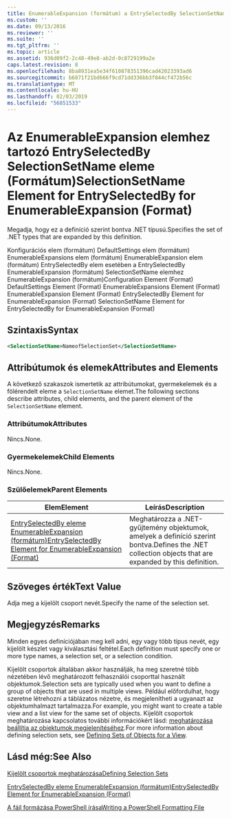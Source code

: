```yaml
---
title: EnumerableExpansion (formátum) a EntrySelectedBy SelectionSetName eleme |} A Microsoft Docs
ms.custom: ''
ms.date: 09/13/2016
ms.reviewer: ''
ms.suite: ''
ms.tgt_pltfrm: ''
ms.topic: article
ms.assetid: 936d09f2-2c48-49e8-ab2d-0c8729199a2e
caps.latest.revision: 8
ms.openlocfilehash: 8ba8931ea5e34f610878351396cad42023393ad6
ms.sourcegitcommit: b6871f21bd666f9cd71dd336bb3f844cf472b56c
ms.translationtype: MT
ms.contentlocale: hu-HU
ms.lasthandoff: 02/03/2019
ms.locfileid: "56851533"
---
```

# <a name="selectionsetname-element-for-entryselectedby-for-enumerableexpansion-format"></a><span data-ttu-id="30b36-102">Az EnumerableExpansion elemhez tartozó EntrySelectedBy SelectionSetName eleme (Formátum)</span><span class="sxs-lookup"><span data-stu-id="30b36-102">SelectionSetName Element for EntrySelectedBy for EnumerableExpansion (Format)</span></span>

<span data-ttu-id="30b36-103">Megadja, hogy ez a definíció szerint bontva .NET típusú.</span><span class="sxs-lookup"><span data-stu-id="30b36-103">Specifies the set of .NET types that are expanded by this definition.</span></span>

<span data-ttu-id="30b36-104">Konfigurációs elem (formátum) DefaultSettings elem (formátum) EnumerableExpansions elem (formátum) EnumerableExpansion elem (formátum) EntrySelectedBy elem esetében a EntrySelectedBy EnumerableExpansion (formátum) SelectionSetName elemhez EnumerableExpansion (formátum)</span><span class="sxs-lookup"><span data-stu-id="30b36-104">Configuration Element (Format) DefaultSettings Element (Format) EnumerableExpansions Element (Format) EnumerableExpansion Element (Format) EntrySelectedBy Element for EnumerableExpansion (Format) SelectionSetName Element for EntrySelectedBy for EnumerableExpansion (Format)</span></span>

## <a name="syntax"></a><span data-ttu-id="30b36-105">Szintaxis</span><span class="sxs-lookup"><span data-stu-id="30b36-105">Syntax</span></span>

```xml
<SelectionSetName>NameofSelectionSet</SelectionSetName>

```

## <a name="attributes-and-elements"></a><span data-ttu-id="30b36-106">Attribútumok és elemek</span><span class="sxs-lookup"><span data-stu-id="30b36-106">Attributes and Elements</span></span>

<span data-ttu-id="30b36-107">A következő szakaszok ismertetik az attribútumokat, gyermekelemek és a fölérendelt eleme a `SelectionSetName` elemet.</span><span class="sxs-lookup"><span data-stu-id="30b36-107">The following sections describe attributes, child elements, and the parent element of the `SelectionSetName` element.</span></span>

### <a name="attributes"></a><span data-ttu-id="30b36-108">Attribútumok</span><span class="sxs-lookup"><span data-stu-id="30b36-108">Attributes</span></span>

<span data-ttu-id="30b36-109">Nincs.</span><span class="sxs-lookup"><span data-stu-id="30b36-109">None.</span></span>

### <a name="child-elements"></a><span data-ttu-id="30b36-110">Gyermekelemek</span><span class="sxs-lookup"><span data-stu-id="30b36-110">Child Elements</span></span>

<span data-ttu-id="30b36-111">Nincs.</span><span class="sxs-lookup"><span data-stu-id="30b36-111">None.</span></span>

### <a name="parent-elements"></a><span data-ttu-id="30b36-112">Szülőelemek</span><span class="sxs-lookup"><span data-stu-id="30b36-112">Parent Elements</span></span>

|<span data-ttu-id="30b36-113">Elem</span><span class="sxs-lookup"><span data-stu-id="30b36-113">Element</span></span>|<span data-ttu-id="30b36-114">Leírás</span><span class="sxs-lookup"><span data-stu-id="30b36-114">Description</span></span>|
|-------------|-----------------|
|[<span data-ttu-id="30b36-115">EntrySelectedBy eleme EnumerableExpansion (formátum)</span><span class="sxs-lookup"><span data-stu-id="30b36-115">EntrySelectedBy Element for EnumerableExpansion (Format)</span></span>](./entryselectedby-element-for-enumerableexpansion-format.md)|<span data-ttu-id="30b36-116">Meghatározza a .NET-gyűjtemény objektumok, amelyek a definíció szerint bontva.</span><span class="sxs-lookup"><span data-stu-id="30b36-116">Defines the .NET collection objects that are expanded by this definition.</span></span>|

## <a name="text-value"></a><span data-ttu-id="30b36-117">Szöveges érték</span><span class="sxs-lookup"><span data-stu-id="30b36-117">Text Value</span></span>

<span data-ttu-id="30b36-118">Adja meg a kijelölt csoport nevét.</span><span class="sxs-lookup"><span data-stu-id="30b36-118">Specify the name of the selection set.</span></span>

## <a name="remarks"></a><span data-ttu-id="30b36-119">Megjegyzés</span><span class="sxs-lookup"><span data-stu-id="30b36-119">Remarks</span></span>

<span data-ttu-id="30b36-120">Minden egyes definíciójában meg kell adni, egy vagy több típus nevét, egy kijelölt készlet vagy kiválasztási feltétel.</span><span class="sxs-lookup"><span data-stu-id="30b36-120">Each definition must specify one or more type names, a selection set, or a selection condition.</span></span>

<span data-ttu-id="30b36-121">Kijelölt csoportok általában akkor használják, ha meg szeretné több nézetében lévő meghatározott felhasználói csoporttal használt objektumok.</span><span class="sxs-lookup"><span data-stu-id="30b36-121">Selection sets are typically used when you want to define a group of objects that are used in multiple views.</span></span> <span data-ttu-id="30b36-122">Például előfordulhat, hogy szeretne létrehozni a táblázatos nézetre, és megjelenítheti a ugyanazt az objektumhalmazt tartalmazza.</span><span class="sxs-lookup"><span data-stu-id="30b36-122">For example, you might want to create a table view and a list view for the same set of objects.</span></span> <span data-ttu-id="30b36-123">Kijelölt csoportok meghatározása kapcsolatos további információkért lásd: [meghatározása beállítja az objektumok megjelenítéséhez](./defining-selection-sets.md).</span><span class="sxs-lookup"><span data-stu-id="30b36-123">For more information about defining selection sets, see [Defining Sets of Objects for a View](./defining-selection-sets.md).</span></span>

## <a name="see-also"></a><span data-ttu-id="30b36-124">Lásd még:</span><span class="sxs-lookup"><span data-stu-id="30b36-124">See Also</span></span>

[<span data-ttu-id="30b36-125">Kijelölt csoportok meghatározása</span><span class="sxs-lookup"><span data-stu-id="30b36-125">Defining Selection Sets</span></span>](./defining-selection-sets.md)

[<span data-ttu-id="30b36-126">EntrySelectedBy eleme EnumerableExpansion (formátum)</span><span class="sxs-lookup"><span data-stu-id="30b36-126">EntrySelectedBy Element for EnumerableExpansion (Format)</span></span>](./entryselectedby-element-for-enumerableexpansion-format.md)

[<span data-ttu-id="30b36-127">A fájl formázása PowerShell írása</span><span class="sxs-lookup"><span data-stu-id="30b36-127">Writing a PowerShell Formatting File</span></span>](./writing-a-powershell-formatting-file.md)
